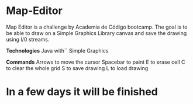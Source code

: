 # Map-Editor

Map Editor is a challenge by Academia de Código
bootcamp. The goal is to be able to draw on a Simple Graphics Library canvas and save the drawing using I/0 streams.

**Technologies**
Java with``
Simple Graphics

**Commands**
Arrows to move the cursor
Spacebar to paint
E to erase cell
C to clear the whole grid
S to save drawing
L to load drawing

In a few days it will be finished
=======

